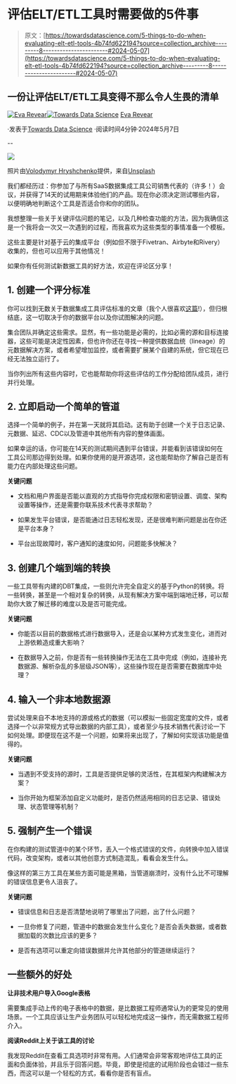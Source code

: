 # 评估ELT/ETL工具时需要做的5件事

> 原文：[https://towardsdatascience.com/5-things-to-do-when-evaluating-elt-etl-tools-4b74fd622194?source=collection_archive---------8-----------------------#2024-05-07](https://towardsdatascience.com/5-things-to-do-when-evaluating-elt-etl-tools-4b74fd622194?source=collection_archive---------8-----------------------#2024-05-07)

## 一份让评估ELT/ETL工具变得不那么令人生畏的清单

[](https://medium.com/@erevear?source=post_page---byline--4b74fd622194--------------------------------)[![Eva Revear](../Images/675266fccb503690d50d83b8c92f48b8.png)](https://medium.com/@erevear?source=post_page---byline--4b74fd622194--------------------------------)[](https://towardsdatascience.com/?source=post_page---byline--4b74fd622194--------------------------------)[![Towards Data Science](../Images/a6ff2676ffcc0c7aad8aaf1d79379785.png)](https://towardsdatascience.com/?source=post_page---byline--4b74fd622194--------------------------------) [Eva Revear](https://medium.com/@erevear?source=post_page---byline--4b74fd622194--------------------------------)

·发表于[Towards Data Science](https://towardsdatascience.com/?source=post_page---byline--4b74fd622194--------------------------------) ·阅读时间4分钟·2024年5月7日

--

![](../Images/3ad194f237d190f7ee63a22bd6cff2b5.png)

照片由[Volodymyr Hryshchenko](https://unsplash.com/@lunarts?utm_source=medium&utm_medium=referral)提供，来自[Unsplash](https://unsplash.com/?utm_source=medium&utm_medium=referral)

我们都经历过：你参加了与所有SaaS数据集成工具公司销售代表的（许多！）会议，并获得了14天的试用期来体验他们的产品。现在你必须决定测试哪些内容，以便明确地判断这个工具是否适合你和你的团队。

我想整理一些关于关键评估问题的笔记，以及几种检查功能的方法，因为我确信这是一个我将会一次又一次遇到的过程，而我喜欢为这些类型的事情准备一个模板。

这些主要是针对基于云的集成平台（例如但不限于Fivetran、Airbyte和Rivery）收集的，但也可以应用于其他情况！

如果你有任何测试新数据工具的好方法，欢迎在评论区分享！

## **1\. 创建一个评分标准**

你可以找到无数关于数据集成工具评估标准的文章（我个人很喜欢[这篇](https://www.linkedin.com/advice/0/how-can-you-evaluate-etl-tools-different-data-qhb2e)!），但归根结底，这一切取决于你的数据平台以及你试图解决的问题。

集合团队并确定这些需求。显然，有一些功能是必需的，比如必需的源和目标连接器，这些可能是决定性因素，但也许你还在寻找一种提供数据血统（lineage）的元数据解决方案，或者希望增加监控，或者需要扩展某个自建的系统，但它现在已经无法独立运行了。

当你列出所有这些内容时，它也能帮助你将这些评估的工作分配给团队成员，进行并行处理。

## **2\. 立即启动一个简单的管道**

选择一个简单的例子，并在第一天就将其启动。这有助于创建一个关于日志记录、元数据、延迟、CDC以及管道中其他所有内容的整体画面。

如果幸运的话，你可能在14天的测试期间遇到平台错误，并能看到该错误如何在工具公司那边得到处理。如果你使用的是开源选项，这也能帮助你了解自己是否有能力在内部处理这些问题。

**关键问题**

+   文档和用户界面是否能以直观的方式指导你完成权限和密钥设置、调度、架构设置等操作，还是需要你联系技术代表寻求帮助？

+   如果发生平台错误，是否能通过日志轻松发现，还是很难判断问题是出在你还是平台本身？

+   平台出现故障时，客户通知的速度如何，问题能多快解决？

## **3\. 创建几个端到端的转换**

一些工具带有内建的DBT集成，一些则允许完全自定义的基于Python的转换。将一些转换，甚至是一个相对复杂的转换，从现有解决方案中端到端地迁移，可以帮助你大致了解迁移的难度以及是否可能完成。

**关键问题**

+   你能否以目前的数据格式进行数据导入，还是会以某种方式发生变化，进而对上游依赖造成重大影响？

+   在数据导入之前，你是否有一些转换操作无法在工具中完成（例如，连接补充数据源、解析杂乱的多层级JSON等），这些操作现在是否需要在数据库中处理？

## **4\. 输入一个非本地数据源**

尝试处理来自不本地支持的源或格式的数据（可以模拟一些固定宽度的文件，或者选择一个以非常规方式导出数据的内部工具），或者至少与技术销售代表讨论一下如何处理。即便现在这不是一个问题，如果将来出现了，了解如何实现该功能是值得的。

**关键问题**

+   当遇到不受支持的源时，工具是否提供足够的灵活性，在其框架内构建解决方案？

+   当你开始为框架添加自定义功能时，是否仍然适用相同的日志记录、错误处理、状态管理等机制？

## **5\. 强制产生一个错误**

在你构建的测试管道中的某个环节，丢入一个格式错误的文件，向转换中加入错误代码，改变架构，或者以其他创意方式制造混乱，看看会发生什么。

像这样的第三方工具在某些方面可能是黑箱，当管道崩溃时，没有什么比不可理解的错误信息更令人沮丧了。

**关键问题**

+   错误信息和日志是否清楚地说明了哪里出了问题，出了什么问题？

+   一旦你修复了问题，管道中的数据会发生什么变化？是否会丢失数据，或者数据加载的次数比应该的更多？

+   是否有选项可以重定向错误数据并允许其他部分的管道继续运行？

## 一些额外的好处

**让非技术用户导入Google表格**

需要集成手动上传的电子表格中的数据，是比数据工程师通常认为的更常见的使用场景。一个工具应该让生产业务团队可以轻松地完成这一操作，而无需数据工程师介入。

**阅读Reddit上关于该工具的讨论**

我发现Reddit在查看工具选项时非常有用。人们通常会非常客观地评估工具的正面和负面体验，并且乐于回答问题。毕竟，即使是彻底的试用阶段也会错过一些东西，而这可以是一个轻松的方式，看看你是否有盲点。
